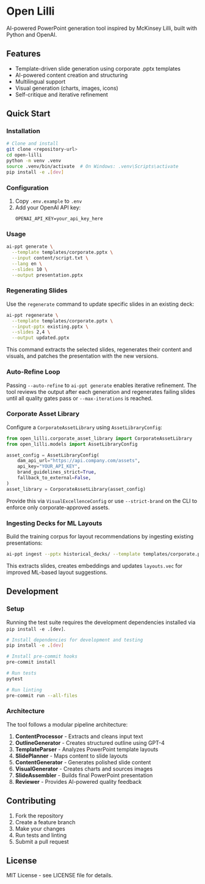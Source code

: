 # Open Lilli

AI-powered PowerPoint generation tool inspired by McKinsey Lilli, built with Python and OpenAI.

## Features

- Template-driven slide generation using corporate .pptx templates
- AI-powered content creation and structuring
- Multilingual support
- Visual generation (charts, images, icons)
- Self-critique and iterative refinement

## Quick Start

### Installation

```bash
# Clone and install
git clone <repository-url>
cd open-lilli
python -m venv .venv
source .venv/bin/activate  # On Windows: .venv\Scripts\activate
pip install -e .[dev]
```

### Configuration

1. Copy `.env.example` to `.env`
2. Add your OpenAI API key:
   ```
   OPENAI_API_KEY=your_api_key_here
   ```

### Usage

```bash
ai-ppt generate \
  --template templates/corporate.pptx \
  --input content/script.txt \
  --lang en \
  --slides 10 \
  --output presentation.pptx
```

### Regenerating Slides

Use the `regenerate` command to update specific slides in an existing deck:

```bash
ai-ppt regenerate \
  --template templates/corporate.pptx \
  --input-pptx existing.pptx \
  --slides 2,4 \
  --output updated.pptx
```

This command extracts the selected slides, regenerates their content and visuals, and patches the presentation with the new versions.

### Auto-Refine Loop

Passing `--auto-refine` to `ai-ppt generate` enables iterative refinement. The tool reviews the output after each generation and regenerates failing slides until all quality gates pass or `--max-iterations` is reached.

### Corporate Asset Library

Configure a `CorporateAssetLibrary` using `AssetLibraryConfig`:

```python
from open_lilli.corporate_asset_library import CorporateAssetLibrary
from open_lilli.models import AssetLibraryConfig

asset_config = AssetLibraryConfig(
    dam_api_url="https://api.company.com/assets",
    api_key="YOUR_API_KEY",
    brand_guidelines_strict=True,
    fallback_to_external=False,
)
asset_library = CorporateAssetLibrary(asset_config)
```

Provide this via `VisualExcellenceConfig` or use `--strict-brand` on the CLI to enforce only corporate-approved assets.

### Ingesting Decks for ML Layouts

Build the training corpus for layout recommendations by ingesting existing presentations:

```bash
ai-ppt ingest --pptx historical_decks/ --template templates/corporate.pptx
```

This extracts slides, creates embeddings and updates `layouts.vec` for improved ML-based layout suggestions.

## Development

### Setup

Running the test suite requires the development dependencies installed via
`pip install -e .[dev]`.

```bash
# Install dependencies for development and testing
pip install -e .[dev]

# Install pre-commit hooks
pre-commit install

# Run tests
pytest

# Run linting
pre-commit run --all-files
```

### Architecture

The tool follows a modular pipeline architecture:

1. **ContentProcessor** - Extracts and cleans input text
2. **OutlineGenerator** - Creates structured outline using GPT-4
3. **TemplateParser** - Analyzes PowerPoint template layouts
4. **SlidePlanner** - Maps content to slide layouts
5. **ContentGenerator** - Generates polished slide content
6. **VisualGenerator** - Creates charts and sources images
7. **SlideAssembler** - Builds final PowerPoint presentation
8. **Reviewer** - Provides AI-powered quality feedback

## Contributing

1. Fork the repository
2. Create a feature branch
3. Make your changes
4. Run tests and linting
5. Submit a pull request

## License

MIT License - see LICENSE file for details.
